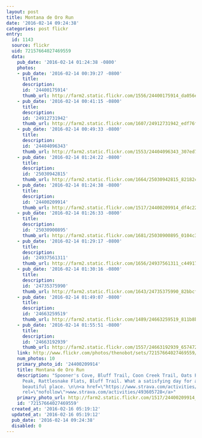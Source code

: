 ```yaml
---
layout: post
title: Montana de Oro Run
date: '2016-02-14 09:24:38'
categories: post flickr
entry:
  id: 1143
  source: flickr
  uid: 72157664027469559
  data:
    pub_date: '2016-02-14 01:24:38 -0800'
    photos:
    - pub_date: '2016-02-14 00:39:27 -0800'
      title: 
      description: 
      id: '24400175914'
      thumb_url: http://farm2.static.flickr.com/1556/24400175914_da056e72a8_s.jpg
    - pub_date: '2016-02-14 00:41:15 -0800'
      title: 
      description: 
      id: '24912731942'
      thumb_url: http://farm2.static.flickr.com/1607/24912731942_edf76f9c59_s.jpg
    - pub_date: '2016-02-14 00:49:33 -0800'
      title: 
      description: 
      id: '24404096343'
      thumb_url: http://farm2.static.flickr.com/1553/24404096343_307ed78708_s.jpg
    - pub_date: '2016-02-14 01:24:22 -0800'
      title: 
      description: 
      id: '25030942815'
      thumb_url: http://farm2.static.flickr.com/1664/25030942815_82182cda2c_s.jpg
    - pub_date: '2016-02-14 01:24:38 -0800'
      title: 
      description: 
      id: '24400209914'
      thumb_url: http://farm2.static.flickr.com/1517/24400209914_df4c2283d8_s.jpg
    - pub_date: '2016-02-14 01:26:33 -0800'
      title: 
      description: 
      id: '25030900895'
      thumb_url: http://farm2.static.flickr.com/1681/25030900895_0104c3fa6a_s.jpg
    - pub_date: '2016-02-14 01:29:17 -0800'
      title: 
      description: 
      id: '24937561311'
      thumb_url: http://farm2.static.flickr.com/1656/24937561311_c44917a763_s.jpg
    - pub_date: '2016-02-14 01:30:16 -0800'
      title: 
      description: 
      id: '24735375990'
      thumb_url: http://farm2.static.flickr.com/1643/24735375990_82bbcfbdc0_s.jpg
    - pub_date: '2016-02-14 01:49:07 -0800'
      title: 
      description: 
      id: '24663259519'
      thumb_url: http://farm2.static.flickr.com/1489/24663259519_811b8b8cd7_s.jpg
    - pub_date: '2016-02-14 01:55:51 -0800'
      title: 
      description: 
      id: '24663192939'
      thumb_url: http://farm2.static.flickr.com/1557/24663192939_657472e8f8_s.jpg
    link: http://www.flickr.com/photos/thenobot/sets/72157664027469559/
    num_photos: 10
    primary_photo_id: '24400209914'
    title: Montana de Oro Run
    description: "Spooner's Cove, Bluff Trail, Coon Creek Trail, Oats Peak, Valencia
      Peak, Rattlesnake Flats, Bluff Trail. What a satisfying day for a run in this
      beautiful place. \n\n<a href=\"https://www.strava.com/activities/493605728\"
      rel=\"nofollow\">www.strava.com/activities/493605728</a>"
    primary_photo_url: http://farm2.static.flickr.com/1517/24400209914_df4c2283d8_m.jpg
    id: '72157664027469559'
  created_at: '2016-02-16 05:19:12'
  updated_at: '2016-02-16 05:19:12'
  pub_date: '2016-02-14 09:24:38'
  disabled: 0
---
```

